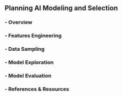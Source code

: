 ## Planning AI Modeling and Selection
### - Overview
### - Features Engineering
### - Data Sampling
### - Model Exploration
### - Model Evaluation
### - References & Resources


